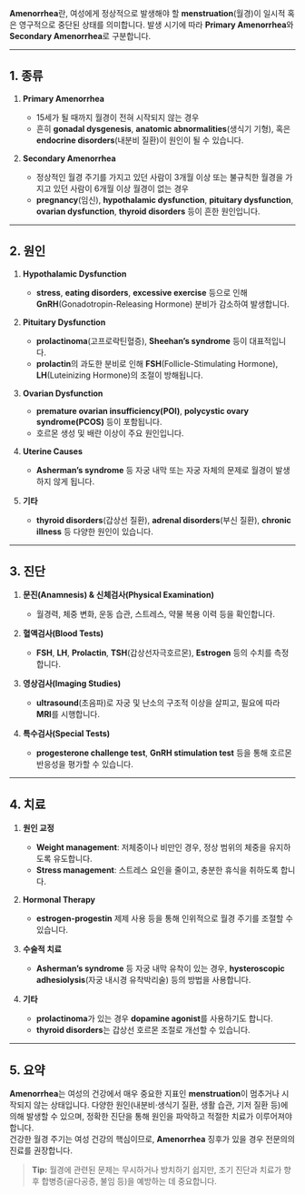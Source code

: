 **Amenorrhea**란, 여성에게 정상적으로 발생해야 할 **menstruation**(월경)이 일시적 혹은 영구적으로 중단된 상태를 의미합니다. 발생 시기에 따라 **Primary Amenorrhea**와 **Secondary Amenorrhea**로 구분합니다.

---

## 1. 종류

1. **Primary Amenorrhea**
    
    - 15세가 될 때까지 월경이 전혀 시작되지 않는 경우
    - 흔히 **gonadal dysgenesis**, **anatomic abnormalities**(생식기 기형), 혹은 **endocrine disorders**(내분비 질환)이 원인이 될 수 있습니다.
2. **Secondary Amenorrhea**
    
    - 정상적인 월경 주기를 가지고 있던 사람이 3개월 이상 또는 불규칙한 월경을 가지고 있던 사람이 6개월 이상 월경이 없는 경우
    - **pregnancy**(임신), **hypothalamic dysfunction**, **pituitary dysfunction**, **ovarian dysfunction**, **thyroid disorders** 등이 흔한 원인입니다.

---

## 2. 원인

1. **Hypothalamic Dysfunction**
    
    - **stress**, **eating disorders**, **excessive exercise** 등으로 인해 **GnRH**(Gonadotropin-Releasing Hormone) 분비가 감소하여 발생합니다.
2. **Pituitary Dysfunction**
    
    - **prolactinoma**(고프로락틴혈증), **Sheehan’s syndrome** 등이 대표적입니다.
    - **prolactin**의 과도한 분비로 인해 **FSH**(Follicle-Stimulating Hormone), **LH**(Luteinizing Hormone)의 조절이 방해됩니다.
3. **Ovarian Dysfunction**
    
    - **premature ovarian insufficiency(POI)**, **polycystic ovary syndrome(PCOS)** 등이 포함됩니다.
    - 호르몬 생성 및 배란 이상이 주요 원인입니다.
4. **Uterine Causes**
    
    - **Asherman’s syndrome** 등 자궁 내막 또는 자궁 자체의 문제로 월경이 발생하지 않게 됩니다.
5. **기타**
    
    - **thyroid disorders**(갑상선 질환), **adrenal disorders**(부신 질환), **chronic illness** 등 다양한 원인이 있습니다.

---

## 3. 진단

1. **문진(Anamnesis) & 신체검사(Physical Examination)**
    
    - 월경력, 체중 변화, 운동 습관, 스트레스, 약물 복용 이력 등을 확인합니다.
2. **혈액검사(Blood Tests)**
    
    - **FSH**, **LH**, **Prolactin**, **TSH**(갑상선자극호르몬), **Estrogen** 등의 수치를 측정합니다.
3. **영상검사(Imaging Studies)**
    
    - **ultrasound**(초음파)로 자궁 및 난소의 구조적 이상을 살피고, 필요에 따라 **MRI**를 시행합니다.
4. **특수검사(Special Tests)**
    
    - **progesterone challenge test**, **GnRH stimulation test** 등을 통해 호르몬 반응성을 평가할 수 있습니다.

---

## 4. 치료

1. **원인 교정**
    
    - **Weight management**: 저체중이나 비만인 경우, 정상 범위의 체중을 유지하도록 유도합니다.
    - **Stress management**: 스트레스 요인을 줄이고, 충분한 휴식을 취하도록 합니다.
2. **Hormonal Therapy**
    
    - **estrogen-progestin** 제제 사용 등을 통해 인위적으로 월경 주기를 조절할 수 있습니다.
3. **수술적 치료**
    
    - **Asherman’s syndrome** 등 자궁 내막 유착이 있는 경우, **hysteroscopic adhesiolysis**(자궁 내시경 유착박리술) 등의 방법을 사용합니다.
4. **기타**
    
    - **prolactinoma**가 있는 경우 **dopamine agonist**를 사용하기도 합니다.
    - **thyroid disorders**는 갑상선 호르몬 조절로 개선할 수 있습니다.

---

## 5. 요약

**Amenorrhea**는 여성의 건강에서 매우 중요한 지표인 **menstruation**이 멈추거나 시작되지 않는 상태입니다. 다양한 원인(내분비·생식기 질환, 생활 습관, 기저 질환 등)에 의해 발생할 수 있으며, 정확한 진단을 통해 원인을 파악하고 적절한 치료가 이루어져야 합니다.  
건강한 월경 주기는 여성 건강의 핵심이므로, **Amenorrhea** 징후가 있을 경우 전문의의 진료를 권장합니다.

> **Tip:** 월경에 관련된 문제는 무시하거나 방치하기 쉽지만, 조기 진단과 치료가 향후 합병증(골다공증, 불임 등)을 예방하는 데 중요합니다.